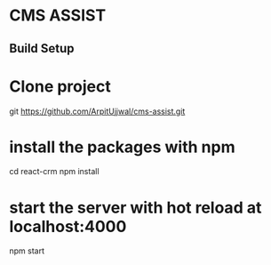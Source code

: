 # CMS ASSIST

## Build Setup

# Clone project
git https://github.com/ArpitUjjwal/cms-assist.git

# install the packages with npm
cd react-crm
npm install

# start the server with hot reload at localhost:4000
npm start